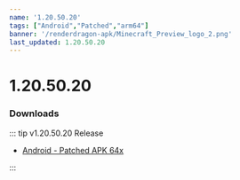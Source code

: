 ```yaml
---
name: '1.20.50.20'
tags: ["Android","Patched","arm64"]
banner: '/renderdragon-apk/Minecraft_Preview_logo_2.png'
last_updated: 1.20.50.20
---
```


# 1.20.50.20

### Downloads

::: tip v1.20.50.20 Release

* [Android - Patched APK 64x](https://www.mediafire.com/file/31a9gaocjfiv5j0/1.20.50.20_arm64_v8a_patched.apk/file)

:::


